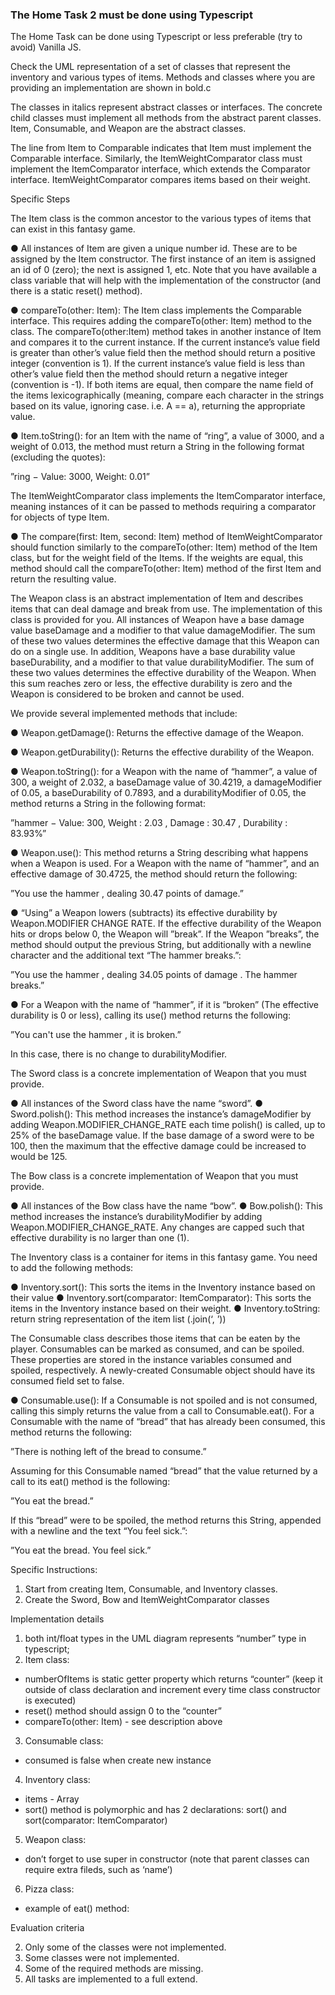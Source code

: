 


### The Home Task 2 must be done using Typescript


The Home Task can be done using Typescript or less preferable (try to avoid) Vanilla JS.

Check the UML representation of a set of classes that represent the inventory and various types of items. Methods and classes where you are providing an implementation are shown in bold.c

The classes in italics represent abstract classes or interfaces. The concrete child classes must implement all methods from the abstract parent classes. Item, Consumable, and Weapon are the abstract classes.

The line from Item to Comparable indicates that Item must implement the Comparable interface. Similarly, the ItemWeightComparator class must implement the ItemComparator interface, which extends the Comparator interface. ItemWeightComparator compares items based on their weight.

Specific Steps

The Item class is the common ancestor to the various types of items that can exist in this fantasy game.

●	All instances of Item are given a unique number id. These are to be assigned by the Item constructor. The first instance of an item is assigned an id of 0 (zero); the next is assigned 1, etc. Note that you have available a class variable that will help with the implementation of the constructor (and there is a static reset() method).

●	compareTo(other: Item): The Item class implements the Comparable interface. This requires adding the compareTo(other: Item) method to the class. The compareTo(other:Item) method takes in another instance of Item and compares it to the current instance. If the current instance’s value field is greater than other’s value field then the method should return a positive integer (convention is 1). If the current instance’s value field is less than other’s value field then the method should return a negative integer (convention is -1). If both items are equal, then compare the name field of the items lexicographically (meaning, compare each character in the strings based on its value, ignoring case. i.e. A == a), returning the appropriate value. 

●	Item.toString(): for an Item with the name of “ring”, a value of 3000, and a weight of 0.013, the method must return a String in the following format (excluding the quotes):

”ring − Value: 3000, Weight: 0.01”

The ItemWeightComparator class implements the ItemComparator interface, meaning instances of it can be passed to methods requiring a comparator for objects of type Item.

●	The compare(first: Item, second: Item) method of ItemWeightComparator should function similarly to the compareTo(other: Item) method of the Item class, but for the weight field of the Items. If the weights are equal, this method should call the compareTo(other: Item) method of the first Item and return the resulting value.

The Weapon class is an abstract implementation of Item and describes items that can deal damage and break from use. The implementation of this class is provided for you. All instances of Weapon have a base damage value baseDamage and a modifier to that value damageModifier. The sum of these two values determines the effective damage that this Weapon can do on a single use. In addition, Weapons have a base durability value baseDurability, and a modifier to that value durabilityModifier. The sum of these two values determines the effective durability of the Weapon. When this sum reaches zero or less, the effective durability is zero and the Weapon is considered to be broken and cannot be used.

We provide several implemented methods that include:

●	Weapon.getDamage(): Returns the effective damage of the Weapon. 

●	Weapon.getDurability(): Returns the effective durability of the Weapon. 

●	Weapon.toString(): for a Weapon with the name of “hammer”, a value of 300, a weight of 2.032, a baseDamage value of 30.4219, a damageModifier of 0.05, a baseDurability of 0.7893, and a durabilityModifier of 0.05, the method returns a String in the following format:

”hammer − Value: 300, Weight : 2.03 , Damage : 30.47 , Durability : 83.93%”

●	Weapon.use(): This method returns a String describing what happens when a Weapon is used. For a Weapon with the name of “hammer”, and an effective damage of 30.4725, the method should return the following:

”You use the hammer , dealing 30.47 points of damage.”

●	“Using” a Weapon lowers (subtracts) its effective durability by Weapon.MODIFIER CHANGE RATE. If the effective durability of the Weapon hits or drops below 0, the Weapon will ”break”. If the Weapon ”breaks”, the method should output the previous String, but additionally with a newline character and the additional text “The hammer breaks.”:

”You use the hammer , dealing 34.05 points of damage . The hammer breaks.”

●	For a Weapon with the name of “hammer”, if it is “broken” (The effective durability is 0 or less), calling its use() method returns the following:

”You can't use the hammer , it is broken.”

In this case, there is no change to durabilityModifier.

The Sword class is a concrete implementation of Weapon that you must provide.

●	All instances of the Sword class have the name “sword”. 
●	Sword.polish(): This method increases the instance’s damageModifier by adding Weapon.MODIFIER_CHANGE_RATE each time polish() is called, up to 25% of the baseDamage value. If the base damage of a sword were to be 100, then the maximum that the effective damage could be increased to would be 125.

The Bow class is a concrete implementation of Weapon that you must provide.

●	All instances of the Bow class have the name “bow”.
●	Bow.polish(): This method increases the instance’s durabilityModifier by adding Weapon.MODIFIER_CHANGE_RATE. Any changes are capped such that effective durability is no larger than one (1).

The Inventory class is a container for items in this fantasy game. You need to add the following methods:

●	Inventory.sort(): This sorts the items in the Inventory instance based on their value
●	Inventory.sort(comparator: ItemComparator): This sorts the items in the Inventory instance based on their weight.
●	Inventory.toString: return string representation of the item list (.join(‘, ’))

The Consumable class describes those items that can be eaten by the player. Consumables can be marked as consumed, and can be spoiled. These properties are stored in the instance variables consumed and spoiled, respectively. A newly-created Consumable object should have its consumed field set to false.

●	Consumable.use(): If a Consumable is not spoiled and is not consumed, calling this simply returns the value from a call to Consumable.eat(). For a Consumable with the name of “bread” that has already been consumed, this method returns the following:

”There is nothing left of the bread to consume.”

Assuming for this Consumable named “bread” that the value returned by a call to its eat() method is the following:

”You eat the bread.”

If this “bread” were to be spoiled, the method returns this String, appended with a newline and the text “You feel sick.”:

”You eat the bread. 
You feel sick.”


Specific Instructions:

1. Start from creating Item, Consumable, and Inventory classes.
2. Create the Sword, Bow and ItemWeightComparator classes

Implementation details

1)	both int/float types in the UML diagram represents “number” type in typescript;
2)	Item class:
-	numberOfItems is static getter property which returns “counter” (keep it outside of class declaration and increment every time class constructor is executed)
-	reset() method should assign 0 to the “counter”
-	compareTo(other: Item) - see description above
3)	Consumable class:
-	consumed is false when create new instance
4)	Inventory class:
-	items - Array<Item>
-	sort()  method is polymorphic and has 2 declarations: sort() and sort(comparator: ItemComparator)
5)	Weapon class:
-	don’t forget to use super in constructor (note that parent classes can require extra fileds, such as ‘name’)
6)	Pizza class:
-	example of eat() method:
 

Evaluation criteria

2. Only some of the classes were not implemented.
3. Some classes were not implemented.
4. Some of the required methods are missing.
5. All tasks are implemented to a full extend.


